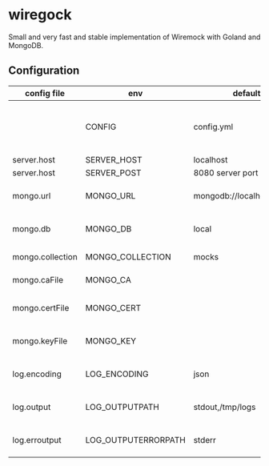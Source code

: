 # wiregock
Small and very fast and stable implementation of Wiremock with Goland and MongoDB.



## Configuration

| config file  | env     | default  |  description |
|---|---|---|---|
|              | CONFIG | config.yml | path to configuration file (supports YAML, JSON and TOML) |
| server.host | SERVER_HOST | localhost | server host  |
| server.host | SERVER_POST | 8080   server port |
| mongo.url | MONGO_URL | mongodb://localhost:27017  | MongoDB connection string |
| mongo.db | MONGO_DB | local | MongoDB database name |
| mongo.collection | MONGO_COLLECTION | mocks  | MongoDB collection |
| mongo.caFile | MONGO_CA |   | path to CA certificate |
| mongo.certFile | MONGO_CERT |   | path to public client certificate |
| mongo.keyFile | MONGO_KEY |   | path to private client key |
| log.encoding | LOG_ENCODING | json  | storage format for logs |
| log.output | LOG_OUTPUTPATH | stdout,/tmp/logs  | output pipelines for logs |
| log.erroutput | LOG_OUTPUTERRORPATH | stderr  | error pipelines for logs |
